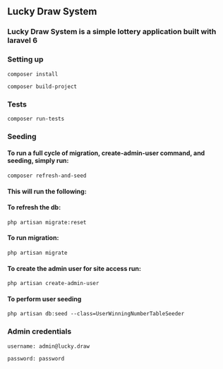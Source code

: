 ## Lucky Draw System

### Lucky Draw System is a simple lottery application built with laravel 6

### Setting up

`composer install`

`composer build-project`

### Tests

`composer run-tests`

### Seeding

#### To run a full cycle of migration, create-admin-user command, and seeding, simply run:

`composer refresh-and-seed`

#### This will run the following:

#### To refresh the db:

`php artisan migrate:reset`

#### To run migration:

`php artisan migrate`

#### To create the admin user for site access run:

`php artisan create-admin-user`

#### To perform user seeding

`php artisan db:seed --class=UserWinningNumberTableSeeder`


### Admin credentials

`username: admin@lucky.draw`

`password: password`
